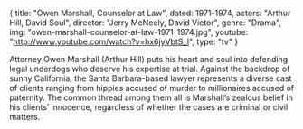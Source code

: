 {
  title: "Owen Marshall, Counselor at Law",
  dated: 1971-1974,
  actors: "Arthur Hill, David Soul",
  director: "Jerry McNeely, David Victor",
  genre: "Drama",
  img: "owen-marshall-counselor-at-law-1971-1974.jpg",
  youtube: "http://www.youtube.com/watch?v=hx6jyVbtS_I",
  type: "tv"
}

Attorney Owen Marshall (Arthur Hill) puts his heart and soul into defending legal underdogs who deserve his expertise at trial. Against the backdrop of sunny California, the Santa Barbara-based lawyer represents a diverse cast of clients ranging from hippies accused of murder to millionaires accused of paternity. The common thread among them all is Marshall’s zealous belief in his clients’ innocence, regardless of whether the cases are criminal or civil matters.